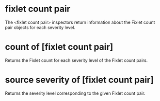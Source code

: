 # fixlet count pair

The &lt;fixlet count pair&gt; inspectors return information about the Fixlet count pair objects for each severity level.

# count of [fixlet count pair]

Returns the Fixlet count for each severity level of the Fixlet count pairs.

# source severity of [fixlet count pair]

Returns the severity level corresponding to the given Fixlet count pair.
